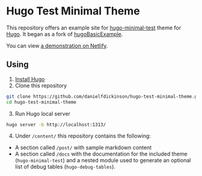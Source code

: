 # Hugo Test Minimal Theme

This repository offers an example site for [hugo-minimal-test](https://github.com/danielfdickinson/hugo-minimal-test) theme for [Hugo](https://gohugo.io/). It began as a fork of [hugoBasicExample](https://github.com/gohugoio/hugoBasicExample).

You can view [a demonstration on Netlify](https://hugo-test-minimal-theme.wildtechgarden.ca).

## Using

1. [Install Hugo](https://gohugo.io/overview/installing/)
2. Clone this repository

```bash
git clone https://github.com/danielfdickinson/hugo-test-minimal-theme.git
cd hugo-test-minimal-theme
```
3. Run Hugo local server

```bash
hugo server -b http://localhost:1313/
```

4. Under `/content/` this repository contains the following:

- A section called `/post/` with sample markdown content
- A section called `/docs` with the documentation for the included theme (``hugo-minimal-test``) and a nested module used to generate an optional list of debug tables (``hugo-debug-tables``).
